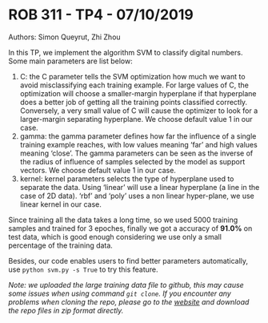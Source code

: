 # ROB 311 - TP4 - 07/10/2019

Authors: Simon Queyrut, Zhi Zhou
 
In this TP, we implement the algorithm SVM to classify digital numbers. Some main parameters are list below:
1. C: the C parameter tells the SVM optimization how much we want to avoid misclassifying each training example. For large values of C, the optimization will choose a smaller-margin hyperplane if that hyperplane does a better job of getting all the training points classified correctly. Conversely, a very small value of C will cause the optimizer to look for a larger-margin separating hyperplane. We choose default value 1 in our case.
2. gamma: the gamma parameter defines how far the influence of a single training example reaches, with low values meaning ‘far’ and high values meaning ‘close’. The gamma parameters can be seen as the inverse of the radius of influence of samples selected by the model as support vectors. We choose default value 1 in our case.
3. kernel: kernel parameters selects the type of hyperplane used to separate the data. Using ‘linear’ will use a linear hyperplane (a line in the case of 2D data). ‘rbf’ and ‘poly’ uses a non linear hyper-plane, we use linear kernel in our case.

Since training all the data takes a long time, so we used 5000 training samples and trained for 3 epoches, finally we got a accuracy of **91.0%** on test data, which is good enough considering we use only a small percentage of the training data. 

Besides, our code enables users to find better parameters automatically, use `python svm.py -s True` to try this feature.

*Note: we uploaded the large training data file to github, this may cause some issues when using command `git clone`. If you encounter any problems when cloning the repo, please go to the [website](https://github.com/zroykhi/ROB311.git) and download the repo files in zip format directly.* 
